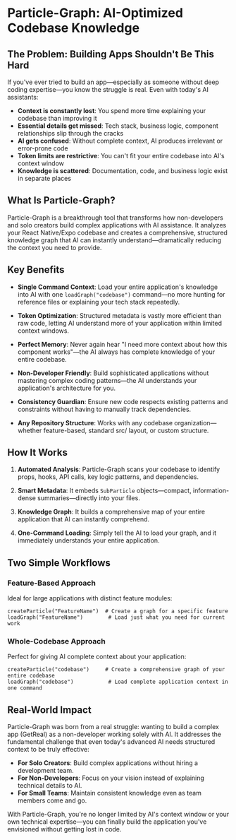 # Particle-Graph: AI-Optimized Codebase Knowledge

## The Problem: Building Apps Shouldn't Be This Hard

If you've ever tried to build an app—especially as someone without deep coding expertise—you know the struggle is real. Even with today's AI assistants:

- **Context is constantly lost**: You spend more time explaining your codebase than improving it
- **Essential details get missed**: Tech stack, business logic, component relationships slip through the cracks
- **AI gets confused**: Without complete context, AI produces irrelevant or error-prone code
- **Token limits are restrictive**: You can't fit your entire codebase into AI's context window
- **Knowledge is scattered**: Documentation, code, and business logic exist in separate places

## What Is Particle-Graph?

Particle-Graph is a breakthrough tool that transforms how non-developers and solo creators build complex applications with AI assistance. It analyzes your React Native/Expo codebase and creates a comprehensive, structured knowledge graph that AI can instantly understand—dramatically reducing the context you need to provide.

## Key Benefits

- **Single Command Context**: Load your entire application's knowledge into AI with one `loadGraph("codebase")` command—no more hunting for reference files or explaining your tech stack repeatedly.

- **Token Optimization**: Structured metadata is vastly more efficient than raw code, letting AI understand more of your application within limited context windows.

- **Perfect Memory**: Never again hear "I need more context about how this component works"—the AI always has complete knowledge of your entire codebase.

- **Non-Developer Friendly**: Build sophisticated applications without mastering complex coding patterns—the AI understands your application's architecture for you.

- **Consistency Guardian**: Ensure new code respects existing patterns and constraints without having to manually track dependencies.

- **Any Repository Structure**: Works with any codebase organization—whether feature-based, standard src/ layout, or custom structure.

## How It Works

1. **Automated Analysis**: Particle-Graph scans your codebase to identify props, hooks, API calls, key logic patterns, and dependencies.

2. **Smart Metadata**: It embeds `SubParticle` objects—compact, information-dense summaries—directly into your files.

3. **Knowledge Graph**: It builds a comprehensive map of your entire application that AI can instantly comprehend.

4. **One-Command Loading**: Simply tell the AI to load your graph, and it immediately understands your entire application.

## Two Simple Workflows

### Feature-Based Approach
Ideal for large applications with distinct feature modules:
```
createParticle("FeatureName")  # Create a graph for a specific feature
loadGraph("FeatureName")        # Load just what you need for current work
```

### Whole-Codebase Approach
Perfect for giving AI complete context about your application:
```
createParticle("codebase")     # Create a comprehensive graph of your entire codebase
loadGraph("codebase")           # Load complete application context in one command
```

## Real-World Impact

Particle-Graph was born from a real struggle: wanting to build a complex app (GetReal) as a non-developer working solely with AI. It addresses the fundamental challenge that even today's advanced AI needs structured context to be truly effective:

- **For Solo Creators**: Build complex applications without hiring a development team.
- **For Non-Developers**: Focus on your vision instead of explaining technical details to AI.
- **For Small Teams**: Maintain consistent knowledge even as team members come and go.

With Particle-Graph, you're no longer limited by AI's context window or your own technical expertise—you can finally build the application you've envisioned without getting lost in code.
